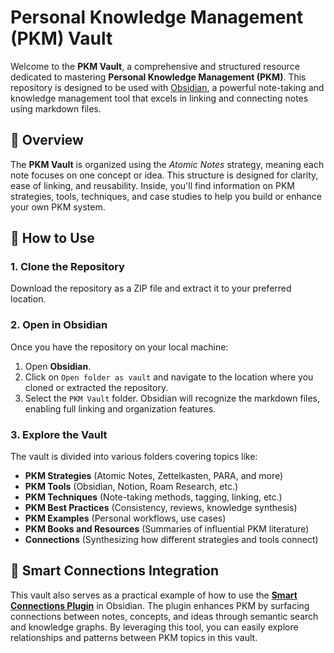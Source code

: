 # Personal Knowledge Management (PKM) Vault

Welcome to the **PKM Vault**, a comprehensive and structured resource dedicated to mastering **Personal Knowledge Management (PKM)**. This repository is designed to be used with [Obsidian](https://obsidian.md/), a powerful note-taking and knowledge management tool that excels in linking and connecting notes using markdown files.

## 📂 Overview

The **PKM Vault** is organized using the *Atomic Notes* strategy, meaning each note focuses on one concept or idea. This structure is designed for clarity, ease of linking, and reusability. Inside, you'll find information on PKM strategies, tools, techniques, and case studies to help you build or enhance your own PKM system.

## 🚀 How to Use

### 1. Clone the Repository
Download the repository as a ZIP file and extract it to your preferred location.

### 2. Open in Obsidian
Once you have the repository on your local machine:
1. Open **Obsidian**.
2. Click on `Open folder as vault` and navigate to the location where you cloned or extracted the repository.
3. Select the `PKM Vault` folder. Obsidian will recognize the markdown files, enabling full linking and organization features.

### 3. Explore the Vault
The vault is divided into various folders covering topics like:
- **PKM Strategies** (Atomic Notes, Zettelkasten, PARA, and more)
- **PKM Tools** (Obsidian, Notion, Roam Research, etc.)
- **PKM Techniques** (Note-taking methods, tagging, linking, etc.)
- **PKM Best Practices** (Consistency, reviews, knowledge synthesis)
- **PKM Examples** (Personal workflows, use cases)
- **PKM Books and Resources** (Summaries of influential PKM literature)
- **Connections** (Synthesizing how different strategies and tools connect)


## 🧠 Smart Connections Integration

This vault also serves as a practical example of how to use the [**Smart Connections Plugin**](https://github.com/brianpetro/obsidian-smart-connections/) in Obsidian. The plugin enhances PKM by surfacing connections between notes, concepts, and ideas through semantic search and knowledge graphs. By leveraging this tool, you can easily explore relationships and patterns between PKM topics in this vault.

